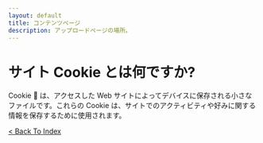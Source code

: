 ```yaml
---
layout: default
title: コンテンツページ
description: アップロードページの場所。
---
```


# サイト Cookie とは何ですか?

Cookie 🍪 は、アクセスした Web サイトによってデバイスに保存される小さなファイルです。これらの Cookie は、サイトでのアクティビティや好みに関する情報を保存するために使用されます。

[< Back To Index](../)
